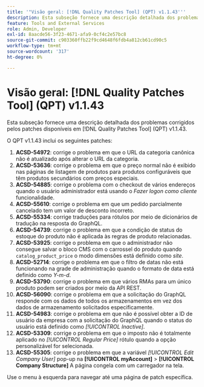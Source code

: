 ```yaml
---
title: '"Visão geral: [!DNL Quality Patches Tool] (QPT) v1.1.43'''
description: Esta subseção fornece uma descrição detalhada dos problemas corrigidos pelos patches disponíveis em [!DNL Quality Patches Tool] (QPT) v1.1.43.
feature: Tools and External Services
role: Admin, Developer
exl-id: 8aacde56-3f23-4671-afa9-0cf4c2e57bc8
source-git-commit: c903360ffb22f9cd4648f6fdb4a812cb61cd90c5
workflow-type: tm+mt
source-wordcount: '317'
ht-degree: 0%

---
```


# Visão geral: [!DNL Quality Patches Tool] (QPT) v1.1.43

Esta subseção fornece uma descrição detalhada dos problemas corrigidos pelos patches disponíveis em [!DNL Quality Patches Tool] (QPT) v1.1.43.

O QPT v1.1.43 inclui os seguintes patches:

1. **ACSD-54972**: corrige o problema em que o URL da categoria canônica não é atualizado após alterar o URL da categoria.
1. **ACSD-53636**: corrige o problema em que o preço normal não é exibido nas páginas de listagem de produtos para produtos configuráveis que têm produtos secundários com preços especiais.
1. **ACSD-54885**: corrige o problema com o checkout de vários endereços quando o usuário administrador está usando o *Fazer logon como cliente* funcionalidade.
1. **ACSD-55610**: corrige o problema em que um pedido parcialmente cancelado tem um valor de desconto incorreto.
1. **ACSD-55334**: corrige traduções para rótulos por meio de dicionários de tradução na resposta do GraphQL.
1. **ACSD-54739**: corrige o problema em que a condição de status do estoque do produto não é aplicada às regras de produto relacionadas.
1. **ACSD-53925**: corrige o problema em que o administrador não consegue salvar o bloco CMS com o carrossel do produto quando `catalog_product_price` o modo dimensões está definido como *site*.
1. **ACSD-52714**: corrige o problema em que o filtro de datas não está funcionando na grade de administração quando o formato de data está definido como *Y-m-d*.
1. **ACSD-53790**: corrige o problema em que vários RMAs para um único produto podem ser criados por meio da API REST.
1. **ACSD-56090**: corrige o problema em que a solicitação do GraphQL responde com os dados de todos os armazenamentos em vez dos dados de armazenamento solicitados especificamente.
1. **ACSD-54983**: corrige o problema em que não é possível obter a ID de usuário da empresa com a solicitação do GraphQL quando o status do usuário está definido como *[!UICONTROL Inactive]*.
1. **ACSD-53309**: corrige o problema em que o imposto não é totalmente aplicado no *[!UICONTROL Regular Price]* rótulo quando a opção personalizável for selecionada.
1. **ACSD-55305**: corrige o problema em que a variável *[!UICONTROL Edit Company User]* pop-up na **[!UICONTROL myAccount]** > **[!UICONTROL Company Structure]** A página congela com um carregador na tela.

Use o menu à esquerda para navegar até uma página de patch específica.
